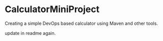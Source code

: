 # CalculatorMiniProject 
Creating a simple DevOps based calculator using Maven and other tools.

update in readme again.
